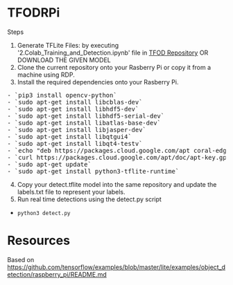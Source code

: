 # TFODRPi

Steps
1. Generate TFLite Files: by executing '2.Colab_Training_and_Detection.ipynb' file in [TFOD Repository](https://github.com/mazqoty/AI-in-Quality-Control) OR DOWNLOAD THE GIVEN MODEL
2. Clone the current repository onto your Rasberry Pi or copy it from a machine using RDP.
3. Install the required dependencies onto your Rasberry Pi.
<pre>
- `pip3 install opencv-python`
- `sudo apt-get install libcblas-dev`
- `sudo apt-get install libhdf5-dev`
- `sudo apt-get install libhdf5-serial-dev`
- `sudo apt-get install libatlas-base-dev`
- `sudo apt-get install libjasper-dev`
- `sudo apt-get install libqtgui4`
- `sudo apt-get install libqt4-testv`
- `echo "deb https://packages.cloud.google.com/apt coral-edgetpu-stable main" | sudo tee /etc/apt/sources.list.d/coral-edgetpu.list`
- `curl https://packages.cloud.google.com/apt/doc/apt-key.gpg | sudo apt-key add -`
- `sudo apt-get update`
- `sudo apt-get install python3-tflite-runtime`
</pre>
4. Copy your detect.tflite model into the same repository and update the labels.txt file to represent your labels.
5. Run real time detections using the detect.py script
- `python3 detect.py`

# Resources

Based on https://github.com/tensorflow/examples/blob/master/lite/examples/object_detection/raspberry_pi/README.md
